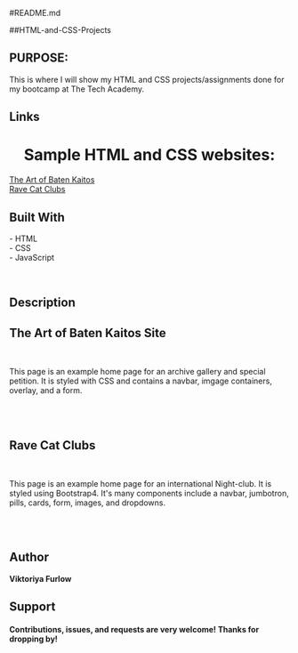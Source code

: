 #README.md

##HTML-and-CSS-Projects

<h2>PURPOSE:</h2>

<p>This is where I will show my HTML and CSS projects/assignments done for my bootcamp at The Tech Academy.</p>


## Links

<h1 align="center">Sample HTML and CSS websites:</h1>

[The Art of Baten Kaitos](https://github.com/SassyCatSlaps/HTML-and-CSS-Projects/blob/main/Basic_HTML_and_CSS/Project/The%20Art%20of%20Baten%20Kaitos.html)
<br>
[Rave Cat Clubs](https://github.com/SassyCatSlaps/HTML-and-CSS-Projects/tree/main/bootstrap4_project)
<br>


<!-- ## Screenshots | screen shots and links coming soon -->

## Built With

<p>
- HTML<br>
- CSS<br>
- JavaScript
<p><br>

## Description

<h2>The Art of Baten Kaitos Site</h2>
<br>
<p>This page is an example home page for an archive gallery and special petition.
It is styled with CSS and contains a navbar, imgage containers, overlay, and a form.
</p>
<br>
<br>

<h2>Rave Cat Clubs</h2>
<br>
<p>This page is an example home page for an international Night-club. It is styled
using Bootstrap4. It's many components include a navbar, jumbotron, pills, cards,
form, images, and dropdowns.
<p>
<br>
<br>

## Author

**Viktoriya Furlow**

## Support

<h4>Contributions, issues, and requests are very welcome!
Thanks for dropping by!</h4>
